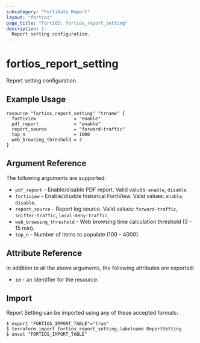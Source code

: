 ```yaml
---
subcategory: "FortiGate Report"
layout: "fortios"
page_title: "FortiOS: fortios_report_setting"
description: |-
  Report setting configuration.
---
```


# fortios_report_setting
Report setting configuration.

## Example Usage

```hcl
resource "fortios_report_setting" "trname" {
  fortiview              = "enable"
  pdf_report             = "enable"
  report_source          = "forward-traffic"
  top_n                  = 1000
  web_browsing_threshold = 3
}
```

## Argument Reference

The following arguments are supported:

* `pdf_report` - Enable/disable PDF report. Valid values: `enable`, `disable`.
* `fortiview` - Enable/disable historical FortiView. Valid values: `enable`, `disable`.
* `report_source` - Report log source. Valid values: `forward-traffic`, `sniffer-traffic`, `local-deny-traffic`.
* `web_browsing_threshold` - Web browsing time calculation threshold (3 - 15 min).
* `top_n` - Number of items to populate (100 - 4000).


## Attribute Reference

In addition to all the above arguments, the following attributes are exported:
* `id` - an identifier for the resource.

## Import

Report Setting can be imported using any of these accepted formats:
```
$ export "FORTIOS_IMPORT_TABLE"="true"
$ terraform import fortios_report_setting.labelname ReportSetting
$ unset "FORTIOS_IMPORT_TABLE"
```
